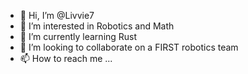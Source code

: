 - 👋 Hi, I’m @Livvie7
- 👀 I’m interested in Robotics and Math
- 🌱 I’m currently learning Rust
- 💞️ I’m looking to collaborate on a FIRST robotics team
- 📫 How to reach me ...

<!---
Livvie7/Livvie7 is a ✨ special ✨ repository because its `README.md` (this file) appears on your GitHub profile.
You can click the Preview link to take a look at your changes.
--->
